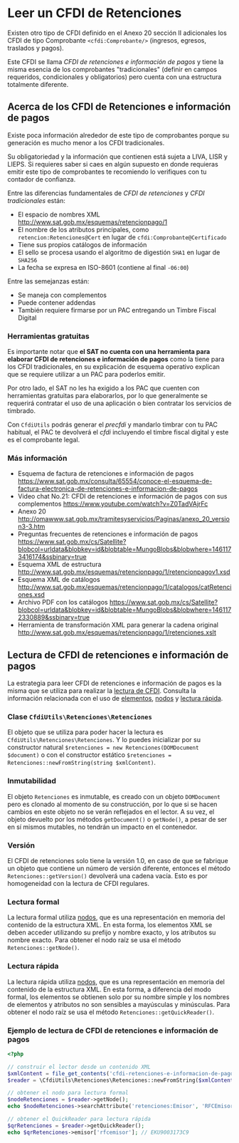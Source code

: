 # Leer un CFDI de Retenciones

Existen otro tipo de CFDI definido en el Anexo 20 sección II adicionales los CFDI de tipo
Comprobante `<cfdi:Comprobante/>` (ingresos, egresos, traslados y pagos).

Este CFDI se llama *CFDI de retenciones e información de pagos* y tiene la misma esencia de
los comprobantes "tradicionales" (definir en campos requeridos, condicionales y obligatorios)
pero cuenta con una estructura totalmente diferente.

## Acerca de los CFDI de Retenciones e información de pagos

Existe poca información alrededor de este tipo de comprobantes porque su generación es mucho
menor a los CFDI tradicionales.

Su obligatoriedad y la información que contienen está sujeta a LIVA, LISR y LIEPS.
Si requieres saber si caes en algún supuesto en donde requieras emitir este tipo de comprobantes
te recomiendo lo verifiques con tu contador de confianza.

Entre las diferencias fundamentales de *CFDI de retenciones* y *CFDI tradicionales* están:

- El espacio de nombres XML <http://www.sat.gob.mx/esquemas/retencionpago/1>
- El nombre de los atributos principales, como `retencion:Retenciones@Cert` en lugar de `cfdi:Comprobante@Certificado`
- Tiene sus propios catálogos de información
- El sello se procesa usando el algoritmo de digestión `SHA1` en lugar de `SHA256`
- La fecha se expresa en ISO-8601 (contiene al final `-06:00`)

Entre las semejanzas están:

- Se maneja con complementos
- Puede contener addendas
- También requiere firmarse por un PAC entregando un Timbre Fiscal Digital


### Herramientas gratuitas

Es importante notar que **el SAT no cuenta con una herramienta para elaborar CFDI de retenciones e información de pagos**
como la tiene para los CFDI tradicionales, en su explicación de esquema operativo explican que se requiere utilizar
a un PAC para poderlos emitir.

Por otro lado, el SAT no les ha exigido a los PAC que cuenten con herramientas gratuitas para elaborarlos,
por lo que generalmente se requerirá contratar el uso de una aplicación o bien contratar los servicios de timbrado.

Con `CfdiUtils` podrás generar el *precfdi* y mandarlo timbrar con tu PAC habitual, el PAC te devolverá el *cfdi*
incluyendo el timbre fiscal digital y este es el comprobante legal.


### Más información

- Esquema de factura de retenciones e información de pagos
  <https://www.sat.gob.mx/consulta/65554/conoce-el-esquema-de-factura-electronica-de-retenciones-e-informacion-de-pagos>
- Video chat No.21: CFDI de retenciones e información de pagos con sus complementos
  <https://www.youtube.com/watch?v=Z0TadVAjrFc>
- Anexo 20
  <http://omawww.sat.gob.mx/tramitesyservicios/Paginas/anexo_20_version3-3.htm>
- Preguntas frecuentes de retenciones e información de pagos
  <https://www.sat.gob.mx/cs/Satellite?blobcol=urldata&blobkey=id&blobtable=MungoBlobs&blobwhere=1461173416174&ssbinary=true>
- Esquema XML de estructura
  <http://www.sat.gob.mx/esquemas/retencionpago/1/retencionpagov1.xsd>
- Esquema XML de catálogos
  <http://www.sat.gob.mx/esquemas/retencionpago/1/catalogos/catRetenciones.xsd>
- Archivo PDF con los catálogos
  <https://www.sat.gob.mx/cs/Satellite?blobcol=urldata&blobkey=id&blobtable=MungoBlobs&blobwhere=1461172330889&ssbinary=true>
- Herramienta de transformación XML para generar la cadena original
  <http://www.sat.gob.mx/esquemas/retencionpago/1/retenciones.xslt>


## Lectura de CFDI de retenciones e información de pagos

La estrategia para leer CFDI de retenciones e información de pagos es la misma que se utiliza para realizar la
[lectura de CFDI](leer-cfdi.md). Consulta la información relacionada con el uso de
[elementos](../componentes/elements.md), [nodos](../componentes/nodes.md) y [lectura rápida](quickreader.md).

### Clase `CfdiUtils\Retenciones\Retenciones`

El objeto que se utiliza para poder hacer la lectura es `CfdiUtils\Retenciones\Retenciones`. Y lo puedes inicializar
por su constructor natural `$retenciones = new Retenciones(DOMDocument $document)` o con el constructor estático
`$retenciones = Retenciones::newFromString(string $xmlContent)`.

### Inmutabilidad

El objeto `Retenciones` es inmutable, es creado con un objeto `DOMDocument` pero es clonado al momento de su
construcción, por lo que si se hacen cambios en este objeto no se verán reflejados en el lector.
A su vez, el objeto devuelto por los métodos `getDocument()` o `getNode()`, a pesar de ser en sí mismos mutables,
no tendrán un impacto en el contenedor.

### Versión

El CFDI de retenciones solo tiene la versión 1.0, en caso de que se fabrique un objeto que contiene un número de versión
diferente, entonces el método `Retenciones::getVersion()` devolverá una cadena vacía. Esto es por homogeneidad con la
lectura de CFDI regulares.

### Lectura formal

La lectura formal utiliza [nodos](../componentes/nodes.md), que es una representación en memoria del contenido
de la estructura XML. En esta forma, los elementos XML se deben acceder utilizando su prefijo y nombre exacto,
y los atributos su nombre exacto. Para obtener el nodo raíz se usa el método `Retenciones::getNode()`.

### Lectura rápida

La lectura rápida utiliza [nodos](../componentes/nodes.md), que es una representación en memoria del contenido
de la estructura XML. En esta forma, a diferencia del modo formal, los elementos se obtienen solo por su nombre
simple y los nombres de elementos y atributos no son sensibles a mayúsculas y minúsculas.
Para obtener el nodo raíz se usa el método `Retenciones::getQuickReader()`.

### Ejemplo de lectura de CFDI de retenciones e información de pagos

```php
<?php

// construir el lector desde un contenido XML
$xmlContent = file_get_contents('cfdi-retenciones-e-informacion-de-pagos.xml');
$reader = \CfdiUtils\Retenciones\Retenciones::newFromString($xmlContent);

// obtener el nodo para lectura formal
$nodeRetenciones = $reader->getNode();
echo $nodeRetenciones->searchAttribute('retenciones:Emisor', 'RFCEmisor'); // EKU9003173C9

// obtener el QuickReader para lectura rápida
$qrRetenciones = $reader->getQuickReader();
echo $qrRetenciones->emisor['rfcemisor']; // EKU9003173C9
```
